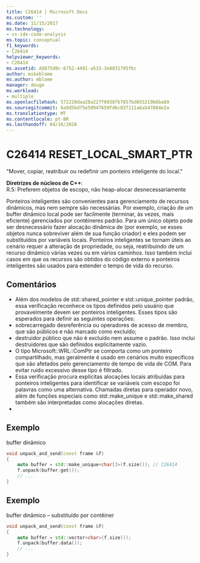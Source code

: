 ```yaml
---
title: C26414 | Microsoft Docs
ms.custom: ''
ms.date: 11/15/2017
ms.technology:
- vs-ide-code-analysis
ms.topic: conceptual
f1_keywords:
- C26414
helpviewer_keywords:
- C26414
ms.assetid: dd875d0c-6752-4491-a533-3e8831795fbc
author: mikeblome
ms.author: mblome
manager: douge
ms.workload:
- multiple
ms.openlocfilehash: 572220daa28a227f0938fb7857bd655219b6ba69
ms.sourcegitcommit: 6a9d5bd75e50947659fd6c837111a6a547884e2a
ms.translationtype: MT
ms.contentlocale: pt-BR
ms.lasthandoff: 04/16/2018
---
```

# <a name="c26414-resetlocalsmartptr"></a>C26414 RESET_LOCAL_SMART_PTR
"Mover, copiar, reatribuir ou redefinir um ponteiro inteligente do local."

**Diretrizes de núcleos de C++**:   
R.5: Preferem objetos de escopo, não heap-alocar desnecessariamente

Ponteiros inteligentes são convenientes para gerenciamento de recursos dinâmicos, mas nem sempre são necessárias. Por exemplo, criação de um buffer dinâmico local pode ser facilmente (terminar, às vezes, mais eficiente) gerenciados por contêineres padrão. Para um único objeto pode ser desnecessário fazer alocação dinâmica de (por exemplo, se esses objetos nunca sobreviver além de sua função criador) e eles podem ser substituídos por variáveis locais. Ponteiros inteligentes se tornam úteis ao cenário requer a alteração de propriedade, ou seja, reatribuindo de um recurso dinâmico várias vezes ou em vários caminhos. Isso também inclui casos em que os recursos são obtidos do código externo e ponteiros inteligentes são usados para estender o tempo de vida do recurso.

## <a name="remarks"></a>Comentários    
 -  Além dos modelos de std::shared_pointer e std::unique_pointer padrão, essa verificação reconhece os tipos definidos pelo usuário que provavelmente devem ser ponteiros inteligentes. Esses tipos são esperados para definir as seguintes operações:
-  sobrecarregado desreferência ou operadores de acesso de membro, que são públicos e não marcado como excluído;
-  destruidor público que não é excluído nem assume o padrão. Isso inclui destruidores que são definidos explicitamente vazio.
-  O tipo Microsoft::WRL::ComPtr se comporta como um ponteiro compartilhado, mas geralmente é usado em cenários muito específicos que são afetados pelo gerenciamento de tempo de vida de COM. Para evitar ruído excessivo desse tipo é filtrado.
-  Essa verificação procura explícitas alocações locais atribuídas para ponteiros inteligentes para identificar se variáveis com escopo foi palavras como uma alternativa. Chamadas diretas para operador novo, além de funções especiais como std::make_unique e std::make_shared também são interpretadas como alocações diretas.
- 
## <a name="example"></a>Exemplo 
buffer dinâmico

```cpp
void unpack_and_send(const frame &f)
{
    auto buffer = std::make_unique<char[]>(f.size()); // C26414
    f.unpack(buffer.get());
    // ...
}
```
## <a name="example"></a>Exemplo 
buffer dinâmico – substituído por contêiner

```cpp
void unpack_and_send(const frame &f)
{
    auto buffer = std::vector<char>(f.size());
    f.unpack(buffer.data());
    // ...
}
```
